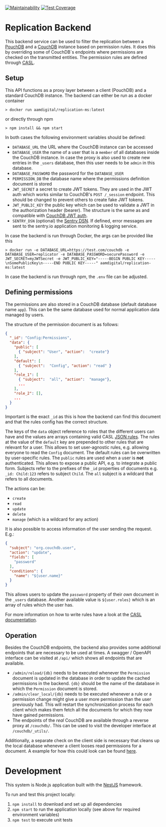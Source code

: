[![Maintainability](https://api.codeclimate.com/v1/badges/f64d334dac765d672119/maintainability)](https://codeclimate.com/github/Aam-Digital/replication-backend/maintainability)
[![Test Coverage](https://api.codeclimate.com/v1/badges/f64d334dac765d672119/test_coverage)](https://codeclimate.com/github/Aam-Digital/replication-backend/test_coverage)

# Replication Backend

This backend service can be used to filter the replication between a [PouchDB](https://pouchdb.com/) and a [CouchDB](https://docs.couchdb.org/en/stable/index.html) instance based on permission rules.
It does this by overriding some of CouchDB`s endpoints where permissions are checked on the transmitted entities.
The permission rules are defined through [CASL](https://casl.js.org/v5/en/).


## Setup
This API functions as a proxy layer between a client (PouchDB) and a standard CouchDB instance.
The backend can either be run as a docker container 
```
> docker run aamdigital/replication-ms:latest
```
or directly through npm
```
> npm install && npm start
```
In both cases the following environment variables should be defined:
- `DATABASE_URL` the URL where the CouchDB instance can be accessed
- `DATABASE_USER` the name of a user that is a `member` of all databases inside the CouchDB instance. In case the proxy is also used to create new entries in the `_users` database, then this user needs to be `admin` in this database.
- `DATABASE_PASSWORD` the password for the `DATABASE_USER`
- `PERMISSION_DB` the database name where the permissions definition document is stored
- `JWT_SECRET` a secret to create JWT tokens. They are used in the JWT auth which works similar to CouchDB's `POST /_session` endpoint. This should be changed to prevent others to create fake JWT tokens.
- `JWT_PUBLIC_KEY` the public key which can be used to validate a JWT in the authorization header (bearer). The structure is the same as and compatible with [CouchDB JWT auth](https://docs.couchdb.org/en/stable/api/server/authn.html#jwt-authentication).
- `SENTRY_DSN` (optional) the [Sentry DSN](https://docs.sentry.io/product/sentry-basics/dsn-explainer/). If defined, error messages are sent to the sentry.io application monitoring & logging service.

In case the backend is run through Docker, the args can be provided like this
```
> docker run -e DATABASE_URL=https://test.com/couchdb -e DATABASE_USER=replicator -e DATABASE_PASSWORD=securePassword -e JWT_SECRET=myJWTSecret -e JWT_PUBLIC_KEY="-----BEGIN PUBLIC KEY-----\nSomePublicKey\n-----END PUBLIC KEY-----" aamdigital/replication-ms:latest
```
In case the backend is run through npm, the `.env` file can be adjusted.

## Defining permissions
The permissions are also stored in a CouchDB database (default database name `app`).
This can be the same database used for normal application data managed by users.

The structure of the permission document is as follows:
```json
{
  "_id": "Config:Permissions",
  "data": {
    "public": [
      { "subject": "User", "action":  "create"}
    ],
    "default": [
      { "subject":  "Config", "action": "read" }
    ],
    "role_1": [
      { "subject":  "all", "action":  "manage"},
      ...
    ],
    "role_2": [],
    ...
  }
}
```
Important is the exact `_id` as this is how the backend can find this document and that the rules config has the correct structure.

The keys of the `data` object reference to roles that the different users can have and the values are arrays containing valid CASL [JSON rules](https://casl.js.org/v5/en/guide/define-rules#json-objects).
The rules at the value of the `default` key are prepended to other rules that are relevant for a user.
This allows to set user-agnostic rules, e.g. allowing everyone to read the `Config` document.
The default rules can be overwritten by user-specific rules.
The `public` rules are used when a user is **not** authenticated.
This allows to expose a public API, e.g. to integrate a public form.
Subjects refer to the prefixes of the `_id` properties of documents e.g. `_id: Child:123` refers to subject `Child`.
The `all` subject is a wildcard that refers to all documents.

The actions can be:
* `create`
* `read`
* `update`
* `delete`
* `manage` (which is a wildcard for any action)

It is also possible to access information of the user sending the request. E.g.:

```json
{
  "subject": "org.couchdb.user",
  "action": "update",
  "fields": [
    "password"
  ],
  "conditions": {
    "name": "${user.name}"
  }
}
```
This allows users to update the `password` property of their *own* document in the `_users` database.
Another available value is `${user.roles}` which is an array of rules which the user has.

For more information on how to write rules have a look at the [CASL documentation](https://casl.js.org/v5/en/guide/intro).

## Operation
Besides the CouchDB endpoints, the backend also provides some additional endpoints that are necessary to be used at times.
A swagger / OpenAPI interface can be visited at `/api/` which shows all endpoints that are available.
- `/admin/reload/{db}` needs to be executed whenever the `Permission` document is updated in the database in order to update the cached permissions in the backend. `{db}` should be the name of the database in which the `Permission` document is stored.
- `/admin/clear_local/{db}` needs to be executed whenever a rule or a permission change might give a user more permission than the user previously had. This will restart the synchronization process for each client which makes them fetch all the documents for which they now have gained permissions.
- The endpoints of the *real* CouchDB are available through a reverse proxy at `/couchdb/`. This can be used to visit the developer interface at `/couchdb/_utils/`.

Additionally, a separate check on the client side is necessary that cleans up the local database whenever a client looses read permissions for a document.
A example for how this could look can be found [here](https://github.com/Aam-Digital/ndb-core/blob/master/src/app/core/permissions/permission-enforcer/permission-enforcer.service.ts).


# Development
This system is Node.js application built with the [NestJS](https://nestjs.com/) framework.

To run and test this project locally:
1. `npm install` to download and set up all dependencies
2. `npm start` to run the application locally (see above for required environment variables)
3. `npm test` to execute unit tests
